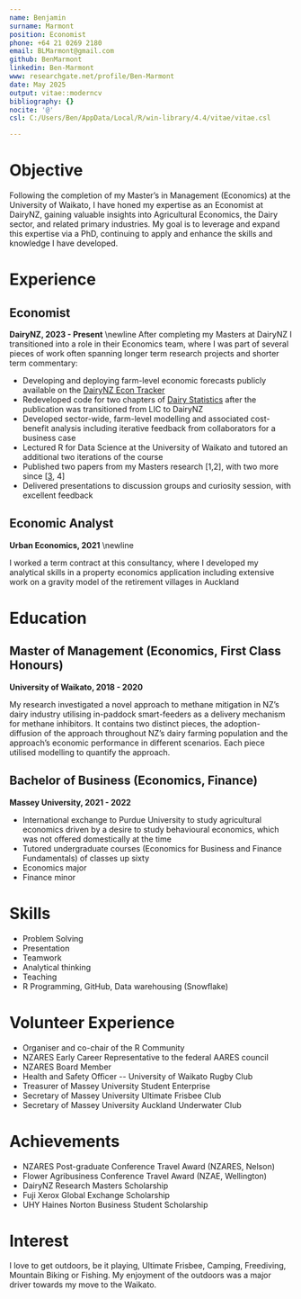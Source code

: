 ```yaml
---
name: Benjamin
surname: Marmont
position: Economist
phone: +64 21 0269 2180
email: BLMarmont@gmail.com
github: BenMarmont
linkedin: Ben-Marmont
www: researchgate.net/profile/Ben-Marmont
date: May 2025
output: vitae::moderncv
bibliography: {}
nocite: '@'
csl: C:/Users/Ben/AppData/Local/R/win-library/4.4/vitae/vitae.csl

---
```




# Objective

Following the completion of my Master’s in Management (Economics) at the University of Waikato, I have honed my expertise as an Economist at DairyNZ, gaining valuable insights into Agricultural Economics, the Dairy sector, and related primary industries. My goal is to leverage and expand this expertise via a PhD, continuing to apply and enhance the skills and knowledge I have developed.

# Experience

## Economist

**DairyNZ, 2023 - Present** \newline After completing my Masters at DairyNZ I transitioned into a role in their Economics team, where I was part of several pieces of work often spanning longer term research projects and shorter term commentary:

-   Developing and deploying farm-level economic forecasts publicly available on the [DairyNZ Econ Tracker](https://connect.dairynz.co.nz/content/89ba1084-42c5-4786-882b-cc91b8016d05/)
-   Redeveloped code for two chapters of [Dairy Statistics](https://connect.dairynz.co.nz/2022-23_Dairy_Statistics/) after the publication was transitioned from LIC to DairyNZ
-   Developed sector-wide, farm-level modelling and associated cost-benefit analysis including iterative feedback from collaborators for a business case
-   Lectured R for Data Science at the University of Waikato and tutored an additional two iterations of the course
-   Published two papers from my Masters research [1,2], with two more since [[3](https://www.researchgate.net/publication/388173097_Enabling_data_science_at_DairyNZ_with_Modern_Science_Workflows), 4]
-   Delivered presentations to discussion groups and curiosity session, with excellent feedback

## Economic Analyst

**Urban Economics, 2021** \newline

I worked a term contract at this consultancy, where I developed my analytical skills in a property economics application including extensive work on a gravity model of the retirement villages in Auckland

# Education

## Master of Management (Economics, First Class Honours)

**University of Waikato, 2018 - 2020**

My research investigated a novel approach to methane mitigation in NZ’s dairy industry utilising in-paddock smart-feeders as a delivery mechanism for methane inhibitors. It contains two distinct pieces, the adoption-diffusion of the approach throughout NZ’s dairy farming population and the approach’s economic performance in different scenarios. Each piece utilised modelling to quantify the approach.

## Bachelor of Business (Economics, Finance)

**Massey University, 2021 - 2022**

-   International exchange to Purdue University to study agricultural economics driven by a desire to study behavioural economics, which was not offered domestically at the time
-   Tutored undergraduate courses (Economics for Business and Finance Fundamentals) of classes up sixty
-   Economics major
-   Finance minor

# Skills

-   Problem Solving
-   Presentation
-   Teamwork
-   Analytical thinking
-   Teaching
-   R Programming, GitHub, Data warehousing (Snowflake)

# Volunteer Experience

-   Organiser and co-chair of the R Community
-   NZARES Early Career Representative to the federal AARES council
-   NZARES Board Member
-   Health and Safety Officer -- University of Waikato Rugby Club
-   Treasurer of Massey University Student Enterprise
-   Secretary of Massey University Ultimate Frisbee Club
-   Secretary of Massey University Auckland Underwater Club

# Achievements

-   NZARES Post-graduate Conference Travel Award (NZARES, Nelson)
-   Flower Agribusiness Conference Travel Award (NZAE, Wellington)
-   DairyNZ Research Masters Scholarship
-   Fuji Xerox Global Exchange Scholarship
-   UHY Haines Norton Business Student Scholarship

# Interest

I love to get outdoors, be it playing, Ultimate Frisbee, Camping, Freediving, Mountain Biking or Fishing. My enjoyment of the outdoors was a major driver towards my move to the Waikato.
